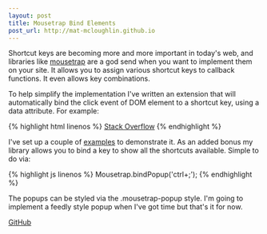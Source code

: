 ```yaml
---
layout: post
title: Mousetrap Bind Elements
post_url: http://mat-mcloughlin.github.io
---
```


Shortcut keys are becoming more and more important in today's web, and libraries like [mousetrap](http://craig.is/killing/mice) are a god send when you want to implement them on your site. It allows you to assign various shortcut keys to callback functions. It even allows key combinations.

To help simplify the implementation I've written an extension that will automatically bind the click event of DOM element to a shortcut key, using a data attribute. For example:

{% highlight html linenos %}
<a href="http://www.stackoverflow.com" data-mousetrap="ctrl+s">Stack Overflow</a>
{% endhighlight %}
 
I've set up a couple of [examples](/examples/mousetrapBindElements.html) to demonstrate it. As an added bonus my library allows you to bind a key to show all the shortcuts available. Simple to do via:

{% highlight js linenos %}
Mousetrap.bindPopup('ctrl+;');
{% endhighlight %}

The popups can be styled via the .mousetrap-popup style. I'm going to implement a feedly style popup when I've got time but that's it for now.

[GitHub](https://github.com/mat-mcloughlin/mousetrap.bindElements)

